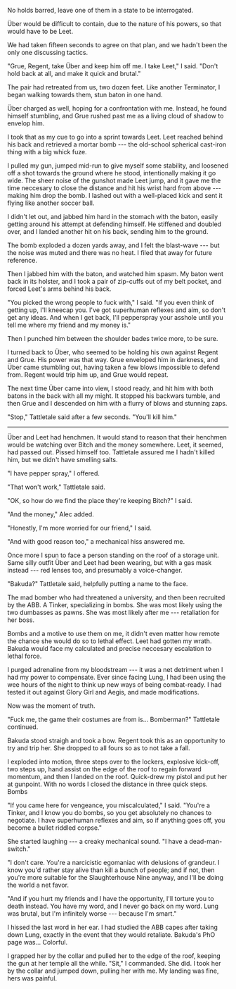 No holds barred, leave one of them in a state to be interrogated.

Über would be difficult to contain, due to the nature of his powers,
so that would have to be Leet.

We had taken fifteen seconds to agree on that plan, and we hadn't been
the only one discussing tactics.

"Grue, Regent, take Über and keep him off me. I take Leet," I said. "Don't hold back
at all, and make it quick and brutal."

The pair had retreated from us, two dozen feet. Like another Terminator,
I began walking towards them, stun baton in one hand.

Über charged as well, hoping for a confrontation with me. Instead, he found
himself stumbling, and Grue rushed past me as a living cloud of shadow to
envelop him.

I took that as my cue to go into a sprint towards Leet. Leet reached behind
his back and retrieved a mortar bomb --- the old-school spherical cast-iron thing with
a big whick fuze.

I pulled my gun, jumped mid-run to give myself some stability, and loosened off a shot
towards the ground where he stood, intentionally making it go wide. The sheer noise of 
the gunshot made Leet jump, and it gave me the time neccesary to close the distance and
hit his wrist hard from above --- making him drop the bomb. I lashed out with a well-placed kick
and sent it flying like another soccer ball.

I didn't let out, and jabbed him hard in the stomach with the baton, easily getting around
his attempt at defending himself. He stiffened and doubled over, and I landed another hit
on his back, sending him to the ground.

The bomb exploded a dozen yards away, and I felt
the blast-wave --- but the noise was muted and there was no heat. I filed that away for future
reference.

Then I jabbed him with the baton, and watched him spasm. My baton went back in its holster,
and I took a pair of zip-cuffs out of my belt pocket, and forced Leet's arms behind his back.

"You picked the wrong people to fuck with," I said. "If you even think of getting up, I'll
kneecap you. I've got superhuman reflexes and aim, so don't get any ideas.
And when I get back, I'll pepperspray your asshole until you tell me where my friend and my money is."

Then I punched him between the shoulder bades twice more, to be sure.

I turned back to Über, who seemed to be holding his own against Regent and Grue. His
power was that way. Grue enveloped him in darkness, and Über came stumbling out, having taken
a few blows impossible to defend from. Regent would trip him up, and Grue would repeat.

The next time Über came into view, I stood ready, and hit him with both batons in the
back with all my might. It stopped his backwars tumble, and then Grue and I descended on
him with a flurry of blows and stunning zaps.

"Stop," Tattletale said after a few seconds. "You'll kill him."

----

Über and Leet had henchmen. It would stand to reason that their henchmen would be watching over
Bitch and the money somewhere. Leet, it seemed, had passed out. Pissed himself too. Tattletale
assured me I hadn't killed him, but we didn't have smelling salts.

"I have pepper spray," I offered.

"That won't work," Tattletale said.

"OK, so how do we find the place they're keeping Bitch?" I said.

"And the money," Alec added.

"Honestly, I'm more worried for our friend," I said.

"And with good reason too," a mechanical hiss answered me.

Once more I spun to face a person standing on the roof of a storage unit. Same silly outfit
Über and Leet had been wearing, but with a gas mask instead --- red lenses too, and presumably
a voice-changer.

"Bakuda?" Tattletale said, helpfully putting a name to the face.

The mad bomber who had threatened a university, and then been recruited by the ABB. A Tinker,
specializing in bombs. She was most likely using the two dumbasses as pawns. She was most likely
after me --- retaliation for her boss.

Bombs and a motive to use them on me, it didn't even matter how remote the chance
she would do so to lethal effect.
Leet had gotten my wrath. Bakuda would face my calculated and precise neccesary escalation to lethal force.

I purged adrenaline from my bloodstream --- it was a net detriment when I had my power to compensate.
Ever since facing Lung, I had been using the wee hours of the night to think up new ways of being combat-ready.
I had tested it out against Glory Girl and Aegis, and made modifications.

Now was the moment of truth.

"Fuck me, the game their costumes are from is... Bomberman?" Tattletale continued.

Bakuda stood straigh and took a bow. Regent took this as an opportunity to try and trip her. She dropped to
all fours so as to not take a fall.

I exploded into motion, three steps over to the lockers, explosive kick-off, two steps up, hand assist
on the edge of the roof to regain forward momentum, and then I landed on the roof. Quick-drew my pistol and
put her at gunpoint. With no words I closed the distance in three quick steps. Bombs

"If you came here for vengeance, you miscalculated," I said. "You're a Tinker, and I know you do bombs,
so you get absolutely no chances to negotiate. I have superhuman reflexes and aim, so if anything goes off, you
become a bullet riddled corpse."

She started laughing --- a creaky mechanical sound. "I have a dead-man-switch."

"I don't care. You're a narcicistic egomaniac with delusions of grandeur. I know you'd rather
stay alive than kill a bunch of people; and if not, then you're more suitable for the Slaughterhouse Nine
anyway, and I'll be doing the world a net favor.

"And if you hurt my friends and I have the opportunity, I'll torture you to death instead. You have my
word, and I never go back on my word. Lung was brutal, but I'm infinitely worse --- because I'm smart."

I hissed the last word in her ear. I had studied the ABB capes after taking down Lung, exactly
in the event that they would retaliate.  Bakuda's PhO page was... Colorful.

I grapped her by the collar and pulled her to the edge of the roof, keeping the gun at her temple all the
while. "Sit," I commanded. She did. I took her by the collar and jumped down, pulling her with me. My
landing was fine, hers was painful.
